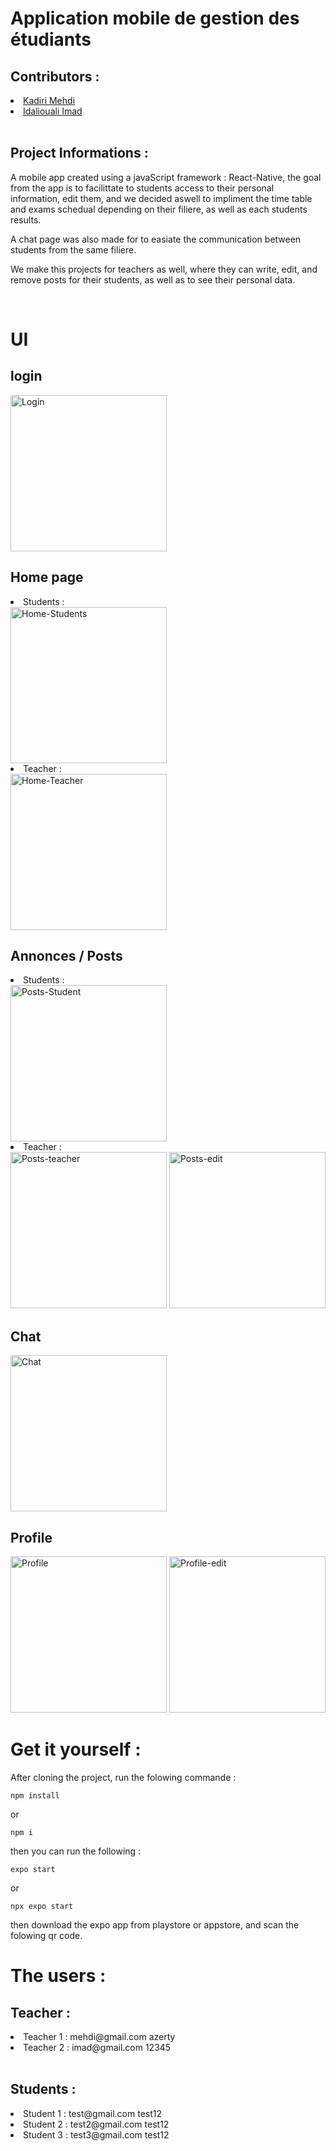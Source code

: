 # Application mobile de gestion des étudiants

## Contributors :

<li><a href='https://www.github.com/MehKad'>Kadiri Mehdi</a></li>
<li><a href='https://github.com/ImadIdaliouali'>Idaliouali Imad</a></li>

<br>

## Project Informations :

A mobile app created using a javaScript framework : React-Native, the goal from the app is to facilittate to students access to their personal information, edit them, and we decided aswell to impliment the time table and exams schedual depending on their filiere, as well as each students results.

A chat page was also made for to easiate the communication between students from the same filiere.

We make this projects for teachers as well, where they can write, edit, and remove posts for their students, as well as to see their personal data.

<br>

# UI

## login

<img src="Images/Login.jpg" alt="Login" width="250"/>

## Home page

<li>Students : </li>

<img src="Images/homeS.jpg" alt="Home-Students" width="250"/>

<li>Teacher : </li>

<img src="Images/HomeT.jpg" alt="Home-Teacher" width="250"/>

## Annonces / Posts

<li>Students : </li>

<img src="Images/PostsS.jpg" alt="Posts-Student" width="250"/>

<li>Teacher : </li>

<img src="Images/PostsT.jpg" alt="Posts-teacher" width="250"/>
<img src="Images/PostsTE.jpg" alt="Posts-edit" width="250"/>

## Chat

<img src="Images/ChatS.jpg" alt="Chat" width="250"/>

## Profile

<img src="Images/Profile.jpg" alt="Profile" width="250"/>
<img src="Images/ProfileE.jpg" alt="Profile-edit" width="250"/>

# Get it yourself :

After cloning the project, run the folowing commande :

```
npm install
```

or

```
npm i
```

then you can run the following :

```
expo start
```

or

```
npx expo start
```

then download the expo app from playstore or appstore, and scan the folowing qr code.

# The users :

## Teacher :

<li>Teacher 1 : mehdi@gmail.com azerty</li>
<li>Teacher 2 : imad@gmail.com 12345</li>
<br>

## Students :

<li>Student 1 : test@gmail.com test12</li>
<li>Student 2 : test2@gmail.com test12</li>
<li>Student 3 : test3@gmail.com test12</li>
